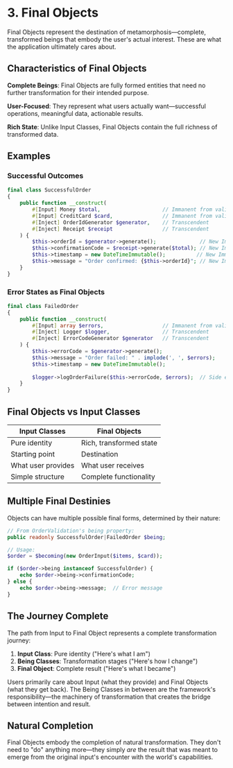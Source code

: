 # 3. Final Objects

Final Objects represent the destination of metamorphosis—complete, transformed beings that embody the user's actual interest. These are what the application ultimately cares about.

## Characteristics of Final Objects

**Complete Beings**: Final Objects are fully formed entities that need no further transformation for their intended purpose.

**User-Focused**: They represent what users actually want—successful operations, meaningful data, actionable results.

**Rich State**: Unlike Input Classes, Final Objects contain the full richness of transformed data.

## Examples

### Successful Outcomes
```php
final class SuccessfulOrder
{
    public function __construct(
        #[Input] Money $total,                    // Immanent from validation
        #[Input] CreditCard $card,                // Immanent from validation
        #[Inject] OrderIdGenerator $generator,    // Transcendent
        #[Inject] Receipt $receipt                // Transcendent
    ) {
        $this->orderId = $generator->generate();              // New Immanent
        $this->confirmationCode = $receipt->generate($total); // New Immanent
        $this->timestamp = new DateTimeImmutable();          // New Immanent
        $this->message = "Order confirmed: {$this->orderId}"; // New Immanent
    }
}
```

### Error States as Final Objects
```php
final class FailedOrder
{
    public function __construct(
        #[Input] array $errors,                   // Immanent from validation
        #[Inject] Logger $logger,                 // Transcendent
        #[Inject] ErrorCodeGenerator $generator   // Transcendent
    ) {
        $this->errorCode = $generator->generate();
        $this->message = "Order failed: " . implode(', ', $errors);
        $this->timestamp = new DateTimeImmutable();
        
        $logger->logOrderFailure($this->errorCode, $errors);  // Side effect
    }
}
```

## Final Objects vs Input Classes

| Input Classes | Final Objects |
|---------------|---------------|
| Pure identity | Rich, transformed state |
| Starting point | Destination |
| What user provides | What user receives |
| Simple structure | Complete functionality |

## Multiple Final Destinies

Objects can have multiple possible final forms, determined by their nature:

```php
// From OrderValidation's being property:
public readonly SuccessfulOrder|FailedOrder $being;

// Usage:
$order = $becoming(new OrderInput($items, $card));

if ($order->being instanceof SuccessfulOrder) {
    echo $order->being->confirmationCode;
} else {
    echo $order->being->message;  // Error message
}
```

## The Journey Complete

The path from Input to Final Object represents a complete transformation journey:

1. **Input Class**: Pure identity ("Here's what I am")
2. **Being Classes**: Transformation stages ("Here's how I change")  
3. **Final Object**: Complete result ("Here's what I became")

Users primarily care about Input (what they provide) and Final Objects (what they get back). The Being Classes in between are the framework's responsibility—the machinery of transformation that creates the bridge between intention and result.

## Natural Completion

Final Objects embody the completion of natural transformation. They don't need to "do" anything more—they simply *are* the result that was meant to emerge from the original input's encounter with the world's capabilities.
